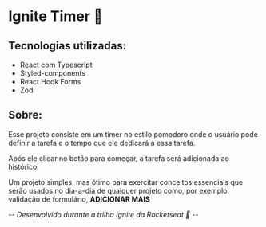# Ignite Timer 🍅

## Tecnologias utilizadas:

- React com Typescript
- Styled-components
- React Hook Forms
- Zod

## Sobre:

Esse projeto consiste em um timer no estilo pomodoro onde o usuário pode definir a tarefa e o tempo que ele dedicará a essa tarefa.

Após ele clicar no botão para começar, a tarefa será adicionada ao histórico.

Um projeto simples, mas ótimo para exercitar conceitos essenciais que serão usados no dia-a-dia de qualquer projeto como, por exemplo: validação de formulário, <strong>ADICIONAR MAIS</strong>

<em>-- Desenvolvido durante a trilha Ignite da Rocketseat 💜 --</em>
